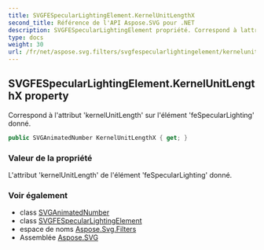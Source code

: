 ```yaml
---
title: SVGFESpecularLightingElement.KernelUnitLengthX
second_title: Référence de l'API Aspose.SVG pour .NET
description: SVGFESpecularLightingElement propriété. Correspond à lattribut kernelUnitLength sur lélément feSpecularLighting donné.
type: docs
weight: 30
url: /fr/net/aspose.svg.filters/svgfespecularlightingelement/kernelunitlengthx/
---
```

## SVGFESpecularLightingElement.KernelUnitLengthX property

Correspond à l'attribut 'kernelUnitLength' sur l'élément 'feSpecularLighting' donné.

```csharp
public SVGAnimatedNumber KernelUnitLengthX { get; }
```

### Valeur de la propriété

L'attribut 'kernelUnitLength' de l'élément 'feSpecularLighting' donné.

### Voir également

* class [SVGAnimatedNumber](../../../aspose.svg.datatypes/svganimatednumber/)
* class [SVGFESpecularLightingElement](../)
* espace de noms [Aspose.Svg.Filters](../../svgfespecularlightingelement/)
* Assemblée [Aspose.SVG](../../../)


